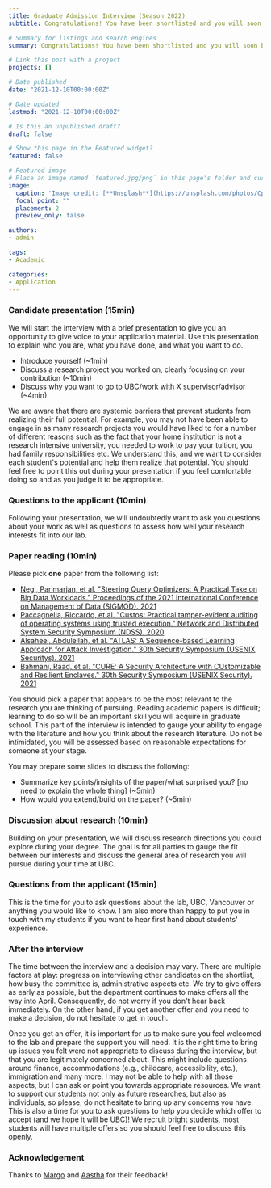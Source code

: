 ```yaml
---
title: Graduate Admission Interview (Season 2022)
subtitle: Congratulations! You have been shortlisted and you will soon be interviewing.

# Summary for listings and search engines
summary: Congratulations! You have been shortlisted and you will soon be interviewing.

# Link this post with a project
projects: []

# Date published
date: "2021-12-10T00:00:00Z"

# Date updated
lastmod: "2021-12-10T00:00:00Z"

# Is this an unpublished draft?
draft: false

# Show this page in the Featured widget?
featured: false

# Featured image
# Place an image named `featured.jpg/png` in this page's folder and customize its options here.
image:
  caption: 'Image credit: [**Unsplash**](https://unsplash.com/photos/CpkOjOcXdUY)'
  focal_point: ""
  placement: 2
  preview_only: false

authors:
- admin

tags:
- Academic

categories:
- Application
---
```


### Candidate presentation (15min)

We will start the interview with a brief presentation to give you an opportunity to give voice to your application material.
Use this presentation to explain who you are, what you have done, and what you want to do.

- Introduce yourself (~1min)
- Discuss a research project you worked on, clearly focusing on your contribution (~10min)
- Discuss why you want to go to UBC/work with X supervisor/advisor (~4min)

We are aware that there are systemic barriers that prevent students from realizing their full potential.
For example, you may not have been able to engage in as many research projects you would have liked to for a number of different reasons such as the fact that your home institution is not a research intensive university, you needed to work to pay your tuition, you had family responsibilities etc.
We understand this, and we want to consider each student's potential and help them realize that potential.
You should feel free to point this out during your presentation if you feel comfortable doing so and as you judge it to be appropriate.

### Questions to the applicant (10min)

Following your presentation, we will undoubtedly want to ask you questions about your work as well as questions to assess how well your research interests fit into our lab.

### Paper reading (10min)

Please pick **one** paper from the following list:
- [Negi, Parimarjan, et al. "Steering Query Optimizers: A Practical Take on Big Data Workloads." Proceedings of the 2021 International Conference on Management of Data (SIGMOD). 2021](https://dl.acm.org/doi/pdf/10.1145/3448016.3457568)
- [Paccagnella, Riccardo, et al. "Custos: Practical tamper-evident auditing of operating systems using trusted execution." Network and Distributed System Security Symposium (NDSS). 2020](https://www.ndss-symposium.org/wp-content/uploads/2020/02/24065-paper.pdf)
- [Alsaheel, Abdulellah, et al. "ATLAS: A Sequence-based Learning Approach for Attack Investigation." 30th Security Symposium (USENIX Securitys). 2021](https://www.usenix.org/system/files/sec21-alsaheel.pdf)
- [Bahmani, Raad, et al. "CURE: A Security Architecture with CUstomizable and Resilient Enclaves." 30th Security Symposium (USENIX Security). 2021](https://www.usenix.org/system/files/sec21-bahmani.pdf)

You should pick a paper that appears to be the most relevant to the research you are thinking of pursuing.
Reading academic papers is difficult; learning to do so will be an important skill you will acquire in graduate school.
This part of the interview is intended to gauge your ability to engage with the literature and how you think about the research literature.
Do not be intimidated, you will be assessed based on reasonable expectations for someone at your stage.

You may prepare some slides to discuss the following:
- Summarize key points/insights of the paper/what surprised you? [no need to explain the whole thing] (~5min)
- How would you extend/build on the paper? (~5min)

### Discussion about research (10min)

Building on your presentation, we will discuss research directions you could explore during your degree.
The goal is for all parties to gauge the fit between our interests and discuss the general area of research you will pursue during your time at UBC.

### Questions from the applicant (15min)

This is the time for you to ask questions about the lab, UBC, Vancouver or anything you would like to know.
I am also more than happy to put you in touch with my students if you want to hear first hand about students' experience.

### After the interview

The time between the interview and a decision may vary.
There are multiple factors at play: progress on interviewing other candidates on the shortlist, how busy the committee is, administrative aspects etc.
We try to give offers as early as possible, but the department continues to make offers all the way into April.
Consequently, do not worry if you don't hear back immediately.
On the other hand, if you get another offer and you need to make a decision, do not hesitate to get in touch.

Once you get an offer, it is important for us to make sure you feel welcomed to the lab and prepare the support you will need.
It is the right time to bring up issues you felt were not appropriate to discuss during the interview, but that you are legitimately concerned about.
This might include questions around finance, accommodations (e.g., childcare, accessibility, etc.), immigration and many more.
I may not be able to help with all those aspects, but I can ask or point you towards appropriate resources.
We want to support our students not only as future researches, but also as individuals, so please, do not hesitate to bring up any concerns you have.
This is also a time for you to ask questions to help you decide which offer to accept (and we hope it will be UBC)!
We recruit bright students, most students will have multiple offers so you should feel free to discuss this openly.

### Acknowledgement

Thanks to [Margo](https://www.seltzer.com/margo/) and [Aastha](https://aasthakm.github.io/) for their feedback!
